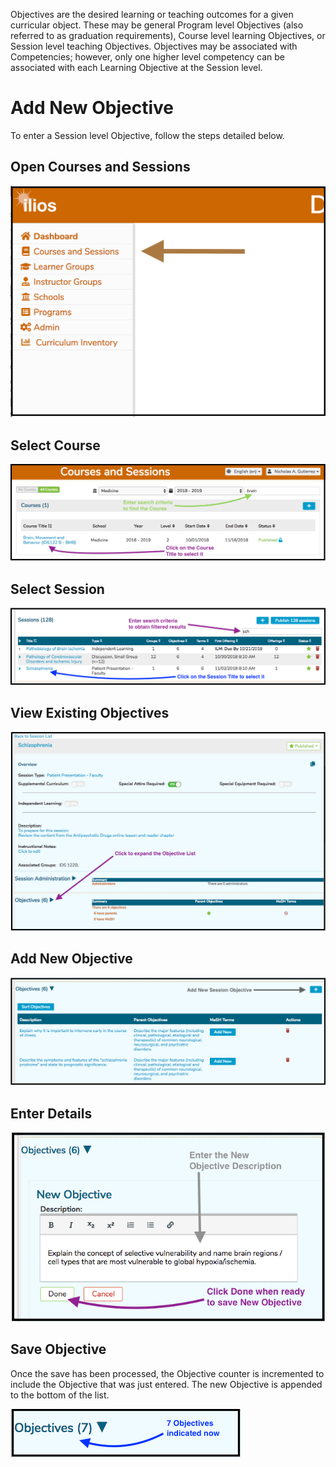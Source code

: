 Objectives are the desired learning or teaching outcomes for a given curricular object. These may be general Program level Objectives (also referred to as graduation requirements), Course level learning Objectives, or Session level teaching Objectives. Objectives may be associated with Competencies; however, only one higher level competency can be associated with each Learning Objective at the Session level.

# Add New Objective

To enter a Session level Objective, follow the steps detailed below.

## Open Courses and Sessions

![Open Courses and Sessions](../../images/add_session_objective/open_courses_and_sessions.png)

## Select Course

![Select Course](../../images/add_session_objective/select_course.png)

## Select Session

![Select Session](../../images/add_session_objective/select_session.png)

## View Existing Objectives

![Expand Session Objective List](../../images/add_session_objective/expand_obj_list.png)

## Add New Objective

![Add new Session Objective](../../images/add_session_objective/add_sess_obj.png)

## Enter Details

![Enter Objective text](../../images/add_session_objective/enter_text.png)

## Save Objective

Once the save has been processed, the Objective counter is incremented to include the Objective that was just entered. The new Objective is appended to the bottom of the list.

![Adds one to the counter](../../images/add_session_objective/counter_adjusted.png)
